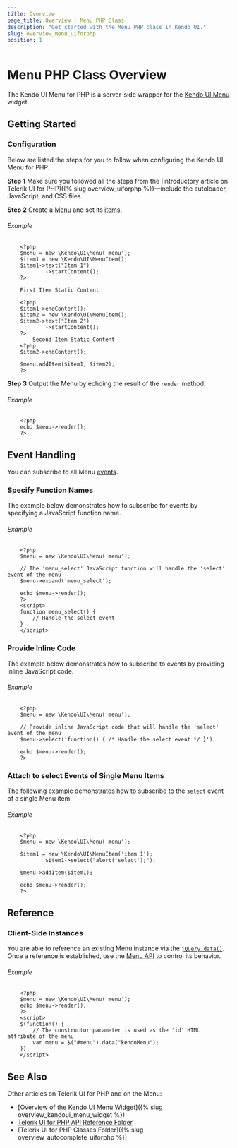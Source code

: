 ```yaml
---
title: Overview
page_title: Overview | Menu PHP Class
description: "Get started with the Menu PHP class in Kendo UI."
slug: overview_menu_uiforphp
position: 1
---
```


# Menu PHP Class Overview

The Kendo UI Menu for PHP is a server-side wrapper for the [Kendo UI Menu](/api/javascript/ui/menu) widget.

## Getting Started

### Configuration

Below are listed the steps for you to follow when configuring the Kendo UI Menu for PHP.

**Step 1** Make sure you followed all the steps from the [introductory article on Telerik UI for PHP]({% slug overview_uiforphp %})&mdash;include the autoloader, JavaScript, and CSS files.

**Step 2** Create a [Menu](/api/php/Kendo/UI/Menu) and set its [items](/api/php/Kendo/UI/Menu#additem).

###### Example

        <?php
        $menu = new \Kendo\UI\Menu('menu');
        $item1 = new \Kendo\UI\MenuItem();
        $item1->text("Item 1")
                ->startContent();
        ?>

        First Item Static Content

        <?php
        $item1->endContent();
        $item2 = new \Kendo\UI\MenuItem();
        $item2->text("Item 2")
                ->startContent();
        ?>
            Second Item Static Content
        <?php
        $item2->endContent();

        $menu.addItem($item1, $item2);
        ?>

**Step 3** Output the Menu by echoing the result of the `render` method.

###### Example

        <?php
        echo $menu->render();
        ?>

## Event Handling

You can subscribe to all Menu [events](/api/javascript/ui/menu#events).

### Specify Function Names

The example below demonstrates how to subscribe for events by specifying a JavaScript function name.

###### Example

        <?php
        $menu = new \Kendo\UI\Menu('menu');

        // The 'menu_select' JavaScript function will handle the 'select' event of the menu
        $menu->expand('menu_select');

        echo $menu->render();
        ?>
        <script>
        function menu_select() {
            // Handle the select event
        }
        </script>

### Provide Inline Code

The example below demonstrates how to subscribe to events by providing inline JavaScript code.

###### Example

        <?php
        $menu = new \Kendo\UI\Menu('menu');

        // Provide inline JavaScript code that will handle the 'select' event of the menu
        $menu->select('function() { /* Handle the select event */ }');

        echo $menu->render();
        ?>
<!--*-->

### Attach to select Events of Single Menu Items

The following example demonstrates how to subscribe to the `select` event of a single Menu item.

###### Example

        <?php
        $menu = new \Kendo\UI\Menu('menu');

        $item1 = new \Kendo\UI\MenuItem('item 1');
                $item1->select("alert('select');");

        $menu->addItem($item1);

        echo $menu->render();
        ?>


## Reference

### Client-Side Instances

You are able to reference an existing Menu instance via the [`jQuery.data()`](http://api.jquery.com/jQuery.data/). Once a reference is established, use the [Menu API](/api/javascript/ui/menu#methods) to control its behavior.

###### Example
        <?php
        $menu = new \Kendo\UI\Menu('menu');
        echo $menu->render();
        ?>
        <script>
        $(function() {
            // The constructor parameter is used as the 'id' HTML attribute of the menu
            var menu = $("#menu").data("kendoMenu");
        });
        </script>

## See Also

Other articles on Telerik UI for PHP and on the Menu:

* [Overview of the Kendo UI Menu Widget]({% slug overview_kendoui_menu_widget %})
* [Telerik UI for PHP API Reference Folder](/api/php/Kendo/UI/AutoComplete)
* [Telerik UI for PHP Classes Folder]({% slug overview_autocomplete_uiforphp %})
